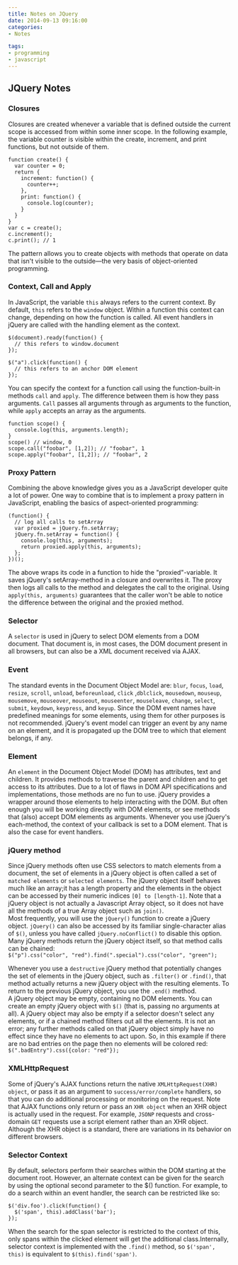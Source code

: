 ```yaml
---
title: Notes on JQuery
date: 2014-09-13 09:16:00
categories:
- Notes

tags:
- programming
- javascript
---
```


## JQuery Notes

### Closures 
Closures are created whenever a variable that is defined outside the current scope is accessed from within some inner scope. In the following example, the variable counter is visible within the create, increment, and print functions, but not outside of them.  
```
function create() {
  var counter = 0;
  return {
    increment: function() {
      counter++;
    },
    print: function() {
      console.log(counter);
    }
  }
}
var c = create();
c.increment();
c.print(); // 1
```
The pattern allows you to create objects with methods that operate on data that isn't visible to the outside—the very basis of object-oriented programming. 
### Context, Call and Apply 
In JavaScript, the variable `this` always refers to the current context. By default, `this` refers to the `window` object. Within a function this context can change, depending on how the function is called. All event handlers in jQuery are called with the handling element as the context.  
```
$(document).ready(function() {
  // this refers to window.document
});
```
```
$("a").click(function() {
  // this refers to an anchor DOM element
});
```
You can specify the context for a function call using the function-built-in methods `call` and `apply`. The difference between them is how they pass arguments. `Call` passes all arguments through as arguments to the function, while `apply` accepts an array as the arguments.  
```
function scope() {
  console.log(this, arguments.length);
}
scope() // window, 0
scope.call("foobar", [1,2]); // "foobar", 1
scope.apply("foobar", [1,2]); // "foobar", 2
```

### Proxy Pattern 
Combining the above knowledge gives you as a JavaScript developer quite a lot of power. One way to combine that is to implement a proxy pattern in JavaScript, enabling the basics of aspect-oriented programming:  
```
(function() {
  // log all calls to setArray
  var proxied = jQuery.fn.setArray;
  jQuery.fn.setArray = function() {
    console.log(this, arguments);
    return proxied.apply(this, arguments);
  };
})();
```
The above wraps its code in a function to hide the "proxied"-variable. It saves jQuery's setArray-method in a closure and overwrites it. The proxy then logs all calls to the method and delegates the call to the original. Using `apply(this, arguments)` guarantees that the caller won't be able to notice the difference between the original and the proxied method. 
### Selector 
A `selector` is used in jQuery to select DOM elements from a DOM document. That document is, in most cases, the DOM document present in all browsers, but can also be a XML document received via AJAX. 
### Event
The standard events in the Document Object Model are: `blur`, `focus`, `load`, `resize`, `scroll`, `unload`, `beforeunload`, `click` ,`dblclick`, `mousedown`, `mouseup`, `mousemove`, `mouseover`, `mouseout`, `mouseenter`, `mouseleave`, `change`, `select`, `submit`, `keydown`, `keypress`, and `keyup`. Since the DOM event names have predefined meanings for some elements, using them for other purposes is not recommended. jQuery's event model can trigger an event by any name on an element, and it is propagated up the DOM tree to which that element belongs, if any.

### Element 
An `element` in the Document Object Model (DOM) has attributes, text and children. It provides methods to traverse the parent and children and to get access to its attributes. Due to a lot of flaws in DOM API specifications and implementations, those methods are no fun to use. jQuery provides a wrapper around those elements to help interacting with the DOM. But often enough you will be working directly with DOM elements, or see methods that (also) accept DOM elements as arguments. Whenever you use jQuery's each-method, the context of your callback is set to a DOM element. That is also the case for event handlers.  
 
### jQuery method
Since jQuery methods often use CSS selectors to match elements from a document, the set of elements in a jQuery object is often called a set of `matched elements` or `selected elements`. The jQuery object itself behaves much like an array;it has a length property and the elements in the object can be accessed by their numeric indices `[0] to [length-1]`. Note that a jQuery object is not actually a Javascript Array object, so it does not have all the methods of a true Array object such as `join()`.  
Most frequently, you will use the `jQuery()` function to create a jQuery object. `jQuery()` can also be accessed by its familiar single-character alias of `$()`, unless you have called `jQuery.noConflict()` to disable this option. Many jQuery methods return the jQuery object itself, so that method calls can be chained:  
 `$("p").css("color", "red").find(".special").css("color", "green");`  

Whenever you use a `destructive` jQuery method that potentially changes the set of elements in the jQuery object, such as `.filter()` or `.find()`, that method actually returns a new jQuery object with the resulting elements. To return to the previous jQuery object, you use the `.end()` method.  
A jQuery object may be empty, containing no DOM elements. You can create an empty jQuery object with `$()` (that is, passing no arguments at all). A jQuery object may also be empty if a selector doesn't select any elements, or if a chained method filters out all the elements. It is not an error; any further methods called on that jQuery object simply have no effect since they have no elements to act upon. So, in this example if there are no bad entries on the page then no elements will be colored red:  
`$(".badEntry").css({color: "red"});`

### XMLHttpRequest 
Some of jQuery's AJAX functions return the native `XMLHttpRequest(XHR) object`, or pass it as an argument to `success/error/complete` handlers, so that you can do additional processing or monitoring on the request. Note that AJAX functions only return or pass an `XHR object` when an XHR object is actually used in the request. For example, `JSONP` requests and cross-domain `GET` requests use a script element rather than an XHR object. Although the XHR object is a standard, there are variations in its behavior on different browsers.


### Selector Context
By default, selectors perform their searches within the DOM starting at the document root. However, an alternate context can be given for the search by using the optional second parameter to the $() function. For example, to do a search within an event handler, the search can be restricted like so:  
```
$('div.foo').click(function() {
  $('span', this).addClass('bar');
});
```
When the search for the span selector is restricted to the context of this, only spans within the clicked element will get the additional class.Internally, selector context is implemented with the `.find()` method, so `$('span', this)` is equivalent to `$(this).find('span')`.




